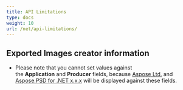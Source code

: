 ```yaml
---
title: API Limitations
type: docs
weight: 10
url: /net/api-limitations/
---
```


## **Exported Images creator information**
- Please note that you cannot set values against the **Application** and **Producer** fields, because [Aspose Ltd.](https://www.aspose.com) and [Aspose.PSD for .NET x.x.x](https://products.aspose.com/psd/net) will be displayed against these fields.
